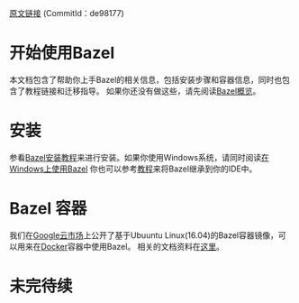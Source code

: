 [原文链接](https://github.com/bazelbuild/bazel/blob/master/site/docs/getting-started.md) (CommitId：de98177)

# 开始使用Bazel
本文档包含了帮助你上手Bazel的相关信息，包括安装步骤和容器信息，同时也包含了教程链接和迁移指导。
如果你还没有做这些，请先阅读[Bazel概览](https://github.com/bazelbuild/bazel/blob/master/site/docs/bazel-overview.md)。

# 安装
参看[Bazel安装教程](https://github.com/bazelbuild/bazel/blob/master/site/docs/install.md)来进行安装。如果你使用Windows系统，请同时阅读[在Windows上使用Bazel](https://github.com/bazelbuild/bazel/blob/master/site/docs/windows.md)
你也可以参考[教程](https://github.com/bazelbuild/bazel/blob/master/site/docs/ide.md)来将Bazel继承到你的IDE中。

# Bazel 容器
我们在[Google云市场](https://console.cloud.google.com/marketplace/details/google/bazel)上公开了基于Ubuuntu Linux(16.04)的Bazel容器镜像，可以用来在[Docker](https://www.docker.com/)容器中使用Bazel。
相关的文档资料在[这里](https://github.com/bazelbuild/bazel/blob/master/site/docs/bazel-container.md)。

# 未完待续
